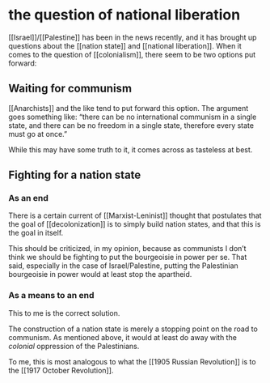# the question of national liberation

[[Israel]]/[[Palestine]] has been in the news recently, and it has brought up questions about the [[nation state]] and [[national liberation]]. When it comes to the question of [[colonialism]], there seem to be two options put forward:


## Waiting for communism

[[Anarchists]] and the like tend to put forward this option. The argument goes something like: &ldquo;there can be no international communism in a single state, and there can be no freedom in a single state, therefore every state must go at once.&rdquo;

While this may have some truth to it, it comes across as tasteless at best.


## Fighting for a nation state


### As an end

There is a certain current of [[Marxist-Leninist]] thought that postulates that the goal of [[decolonization]] is to simply build nation states, and that this is the goal in itself.

This should be criticized, in my opinion, because as communists I don&rsquo;t think we should be fighting to put the bourgeoisie in power per se. That said, especially in the case of Israel/Palestine, putting the Palestinian bourgeoisie in power would at least stop the apartheid.


### As a means to an end

This to me is the correct solution.

The construction of a nation state is merely a stopping point on the road to communism. As mentioned above, it would at least do away with the _colonial_ oppression of the Palestinians.

To me, this is most analogous to what the [[1905 Russian Revolution]] is to the [[1917 October Revolution]].

